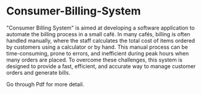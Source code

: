 # Consumer-Billing-System

"Consumer Billing System" is aimed at developing a software application
to automate the billing process in a small café. In many cafés, billing is often handled
manually, where the staff calculates the total cost of items ordered by customers using a
calculator or by hand. This manual process can be time-consuming, prone to errors, and
inefficient during peak hours when many orders are placed. To overcome these challenges,
this system is designed to provide a fast, efficient, and accurate way to manage customer
orders and generate bills.

Go through Pdf for more detail.
